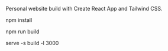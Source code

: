 Personal website build with Create React App and Tailwind CSS.

npm install

npm run build

serve -s build -l 3000